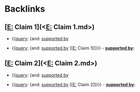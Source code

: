 
# Backlinks
## [[E:](<[E:.md>) Claim 1](<[E:](<E:.md>) Claim 1.md>)
- {{[query](<query.md>): {and: [supported by](<supported by.md>)

- {{[query](<query.md>): {and: [supported by](<supported by.md>) [[[E:](<[[E:.md>) Claim 1]]}}}
        - **[supported by](<supported by.md>):**

## [[E:](<[E:.md>) Claim 2](<[E:](<E:.md>) Claim 2.md>)
- {{[query](<query.md>): {and: [supported by](<supported by.md>)

- {{[query](<query.md>): {and: [supported by](<supported by.md>) [[[E:](<[[E:.md>) Claim 2]]}}}
        - **[supported by](<supported by.md>):**

